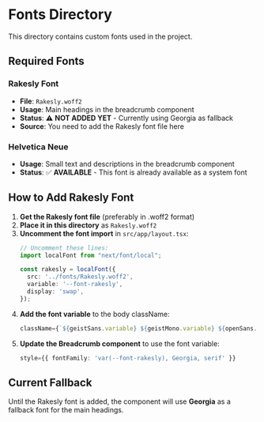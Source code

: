 # Fonts Directory

This directory contains custom fonts used in the project.

## Required Fonts

### Rakesly Font
- **File**: `Rakesly.woff2`
- **Usage**: Main headings in the breadcrumb component
- **Status**: ⚠️ **NOT ADDED YET** - Currently using Georgia as fallback
- **Source**: You need to add the Rakesly font file here

### Helvetica Neue
- **Usage**: Small text and descriptions in the breadcrumb component
- **Status**: ✅ **AVAILABLE** - This font is already available as a system font

## How to Add Rakesly Font

1. **Get the Rakesly font file** (preferably in .woff2 format)
2. **Place it in this directory** as `Rakesly.woff2`
3. **Uncomment the font import** in `src/app/layout.tsx`:
   ```typescript
   // Uncomment these lines:
   import localFont from "next/font/local";
   
   const rakesly = localFont({
     src: '../fonts/Rakesly.woff2',
     variable: '--font-rakesly',
     display: 'swap',
   });
   ```
4. **Add the font variable** to the body className:
   ```typescript
   className={`${geistSans.variable} ${geistMono.variable} ${openSans.variable} ${spectral.variable} ${inter.variable} ${rakesly.variable} antialiased`}
   ```
5. **Update the Breadcrumb component** to use the font variable:
   ```typescript
   style={{ fontFamily: 'var(--font-rakesly), Georgia, serif' }}
   ```

## Current Fallback

Until the Rakesly font is added, the component will use **Georgia** as a fallback font for the main headings.
